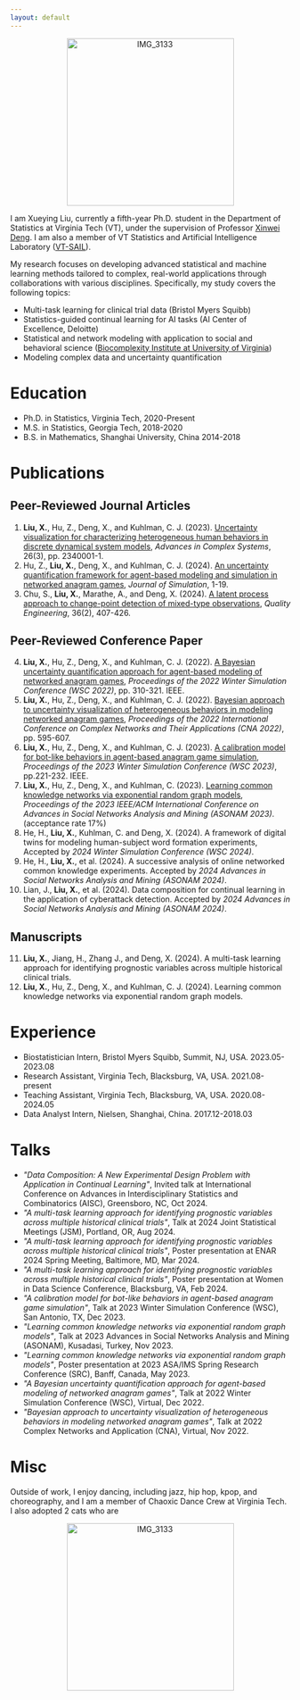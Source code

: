 ```yaml
---
layout: default
---
```

<div style="text-align: center;">
  <img src="https://github.com/user-attachments/assets/a903a686-64c3-4a47-b918-5e23cda5c6db" alt="IMG_3133" width="300"/>
</div>

I am Xueying Liu, currently a fifth-year Ph.D. student in the Department of Statistics at Virginia Tech (VT), under the supervision of Professor [Xinwei Deng](https://xwdeng80.github.io/). I am also a member of VT Statistics and Artificial Intelligence Laboratory ([VT-SAIL](https://www.sail.stat.vt.edu/)).

My research focuses on developing advanced statistical and machine learning methods tailored to complex, real-world applications through collaborations with various disciplines. Specifically, my study covers the following topics:

* Multi-task learning for clinical trial data (Bristol Myers Squibb)
* Statistics-guided continual learning for AI tasks (AI Center of Excellence, Deloitte)
* Statistical and network modeling with application to social and behavioral science ([Biocomplexity Institute at University of Virginia](https://biocomplexity.virginia.edu/))
* Modeling complex data and uncertainty quantification

# Education
* Ph.D. in Statistics, Virginia Tech, 2020-Present
* M.S. in Statistics, Georgia Tech, 2018-2020
* B.S. in Mathematics, Shanghai University, China 2014-2018

# Publications
## Peer-Reviewed Journal Articles
1. **Liu, X.**, Hu, Z., Deng, X., and Kuhlman, C. J. (2023). [Uncertainty visualization for characterizing
heterogeneous human behaviors in discrete dynamical system models](https://www.researchgate.net/profile/Xueying-Liu-27/publication/372490389_Uncertainty_Visualization_for_Characterizing_Heterogeneous_Human_Behaviors_in_Discrete_Dynamical_System_Models/links/6606daf2f5a5de0a9fe8c9f5/Uncertainty-Visualization-for-Characterizing-Heterogeneous-Human-Behaviors-in-Discrete-Dynamical-System-Models.pdf), _Advances in Complex Systems_, 26(3), pp. 2340001-1.
2. Hu, Z., **Liu, X.**, Deng, X., and Kuhlman, C. J. (2024). [An uncertainty quantification framework for agent-based modeling and simulation in networked anagram games](https://tandfonline.com/doi/abs/10.1080/17477778.2024.2313134), _Journal of Simulation_, 1-19.
3. Chu, S., **Liu, X.**, Marathe, A., and Deng, X. (2024). [A latent process approach to change-point detection of mixed-type observations](https://www.tandfonline.com/doi/full/10.1080/08982112.2023.2223617), _Quality Engineering_, 36(2), 407-426.

## Peer-Reviewed Conference Paper
4. **Liu, X.**, Hu, Z., Deng, X., and Kuhlman, C. J. (2022). [A Bayesian uncertainty quantification approach for agent-based modeling of networked anagram games](https://par.nsf.gov/servlets/purl/10385087), _Proceedings of the 2022 Winter Simulation Conference (WSC 2022)_, pp. 310-321. IEEE.
5. **Liu, X.**, Hu, Z., Deng, X., and Kuhlman, C. J. (2022). [Bayesian approach to uncertainty visualization of heterogeneous behaviors in modeling networked anagram games](https://link.springer.com/chapter/10.1007/978-3-031-21131-7_46), _Proceedings of the 2022 International Conference on Complex Networks and Their Applications (CNA 2022)_, pp. 595-607.
6. **Liu, X.**, Hu, Z., Deng, X., and Kuhlman, C. J. (2023). [A calibration model for bot-like behaviors in agent-based anagram game simulation](https://ieeexplore.ieee.org/document/10408394), _Proceedings of the 2023 Winter Simulation Conference (WSC 2023)_, pp.221-232. IEEE.
7. **Liu, X.**, Hu, Z., Deng, X., and Kuhlman, C. (2023). [Learning common knowledge networks via exponential random graph models](https://dl.acm.org/doi/10.1145/3625007.3627483), _Proceedings of the 2023 IEEE/ACM International Conference on Advances in Social Networks Analysis and Mining (ASONAM 2023)_. (acceptance rate 17%)
8. He, H., **Liu, X.**, Kuhlman, C. and Deng, X. (2024). A framework of digital twins for modeling human-subject word formation experiments, Accepted by _2024 Winter Simulation Conference (WSC 2024)_.
9. He, H., **Liu, X.**, et al. (2024). A successive analysis of online networked common knowledge experiments. Accepted by _2024 Advances in Social Networks Analysis and Mining (ASONAM 2024)_.
10. Lian, J., **Liu, X.**, et al. (2024). Data composition for continual learning in the application of cyberattack detection. Accepted by _2024 Advances in Social Networks Analysis and Mining (ASONAM 2024)_.

## Manuscripts
11. **Liu, X.**, Jiang, H., Zhang J., and Deng, X. (2024). A multi-task learning approach for identifying prognostic variables across multiple historical clinical trials.
12. **Liu, X.**, Hu, Z., Deng, X., and Kuhlman, C. J. (2024). Learning common knowledge networks via exponential random graph models.

# Experience
* Biostatistician Intern, Bristol Myers Squibb, Summit, NJ, USA. 2023.05-2023.08
* Research Assistant, Virginia Tech, Blacksburg, VA, USA. 2021.08-present
* Teaching Assistant, Virginia Tech, Blacksburg, VA, USA. 2020.08-2024.05
* Data Analyst Intern, Nielsen, Shanghai, China. 2017.12-2018.03

# Talks
* _"Data Composition: A New Experimental Design Problem with Application in Continual Learning"_, Invited talk at International Conference on Advances in Interdisciplinary Statistics and Combinatorics (AISC), Greensboro, NC, Oct 2024.
*	_"A multi-task learning approach for identifying prognostic variables across multiple historical clinical trials"_, Talk at 2024 Joint Statistical Meetings (JSM), Portland, OR, Aug 2024.
*	_"A multi-task learning approach for identifying prognostic variables across multiple historical clinical trials"_, Poster presentation at ENAR 2024 Spring Meeting, Baltimore, MD, Mar 2024.
*	_"A multi-task learning approach for identifying prognostic variables across multiple historical clinical trials"_, Poster presentation at Women in Data Science Conference, Blacksburg, VA, Feb 2024.
*	_"A calibration model for bot-like behaviors in agent-based anagram game simulation"_, Talk at 2023 Winter Simulation Conference (WSC), San Antonio, TX, Dec 2023.
*	_"Learning common knowledge networks via exponential random graph models"_, Talk at 2023 Advances in Social Networks Analysis and Mining (ASONAM), Kusadasi, Turkey, Nov 2023.
*	_"Learning common knowledge networks via exponential random graph models"_, Poster presentation at 2023 ASA/IMS Spring Research Conference (SRC), Banff, Canada, May 2023.
*	_"A Bayesian uncertainty quantification approach for agent-based modeling of networked anagram games"_, Talk at 2022 Winter Simulation Conference (WSC), Virtual, Dec 2022.
*	_"Bayesian approach to uncertainty visualization of heterogeneous behaviors in modeling networked anagram games"_, Talk at 2022 Complex Networks and Application (CNA), Virtual, Nov 2022.

# Misc
Outside of work, I enjoy dancing, including jazz, hip hop, kpop, and choreography, and I am a member of Chaoxic Dance Crew at Virginia Tech. I also adopted 2 cats who are 
<div style="text-align: center;">
  <img src="https://github.com/user-attachments/assets/0d79e94e-4fe3-4ee2-9043-2529975870e6" alt="IMG_3133" width="300"/>
</div>



